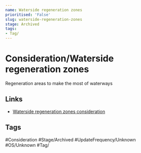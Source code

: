 ```yaml
---
name: Waterside regeneration zones
prioritised: 'False'
slug: waterside-regeneration-zones
stage: Archived
tags:
- Tag/
---
```


# Consideration/Waterside regeneration zones

Regeneration areas to make the most of waterways 

## Links

* [Waterside regeneration zones consideration](https://design.planning.data.gov.uk/planning-consideration/waterside-regeneration-zones)

## Tags

#Consideration #Stage/Archived #UpdateFrequency/Unknown #OS/Unknown #Tag/